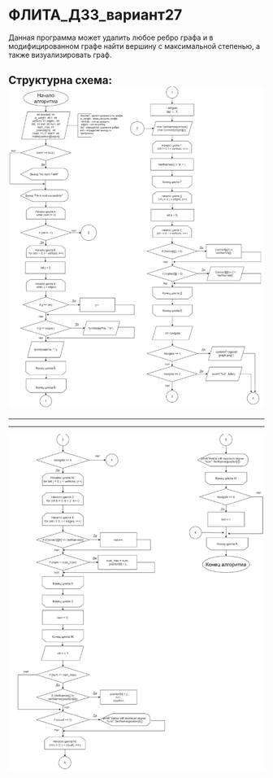 # ФЛИТА_ДЗ3_вариант27
Данная программа может удалить любое ребро графа и в модифицированном графе найти вершину с максимальной степенью, а также визуализировать граф.

Структурна схема:
![Структурна схема:](https://github.com/beplop/Flita_Dz3/blob/main/struct%20scheme1.png)
-----------------------------------------------------------------------------------------------------------------------------------------------------------------------------
-----------------------------------------------------------------------------------------------------------------------------------------------------------------------------
-----------------------------------------------------------------------------------------------------------------------------------------------------------------------------
![](https://github.com/beplop/Flita_Dz3/blob/main/struct%20scheme2.png)
